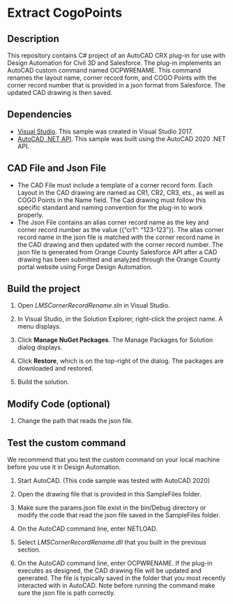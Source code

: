 # Extract CogoPoints 

## Description

This repository contains C# project of an AutoCAD CRX plug-in for use with Design Automation for Civil 3D and Salesforce. The plug-in implements an AutoCAD custom command named OCPWRENAME. This command renames the layout name, corner record form, and COGO Points with the corner record number that is provided in a json format from Salesforce. The updated CAD drawing is then saved.

## Dependencies
-  [Visual Studio](https://visualstudio.microsoft.com/downloads/). This sample was created in Visual Studio 2017.
-  [AutoCAD .NET API](https://www.nuget.org/packages/AutoCAD.NET/23.1.0). This sample was built using the AutoCAD 2020 .NET API.

## CAD File and Json File
- The CAD File must include a template of a corner record form. Each Layout in the CAD drawing are named as CR1, CR2, CR3, ets., as well as COGO Points in the Name field. The Cad drawing must follow this specific standard and naming convention for the plug-in to work properly.
- The Json File contains an alias corner record name as the key and corner record number as the value ({“cr1”: “123-123”}). The alias corner record name in the json file is matched with the corner record name in the CAD drawing and then updated with the corner record number. The json file is generated from Orange County Salesforce API after a CAD drawing has been submitted and analyzed through the Orange County portal website using Forge Design Automation.

## Build the project

1. Open *LMSCornerRecordRename.sln* in Visual Studio.

2. In Visual Studio, in the Solution Explorer, right-click the project name. A menu displays.

3. Click **Manage NuGet Packages**. The Manage Packages for Solution dialog displays.

4. Click **Restore**, which is on the top-right of the dialog. The packages are downloaded and restored.

5. Build the solution. 
## Modify Code (optional)

1. Change the path that reads the json file.

## Test the custom command

We recommend that you test the custom command on your local machine before you use it in Design Automation.

1. Start AutoCAD. (This code sample was tested with AutoCAD 2020)

2. Open the drawing file that is provided in this SampleFiles folder.

3. Make sure the params.json file exist in the bin/Debug directory or modify the code that read the json file saved in the SampleFiles folder.

4. On the AutoCAD command line, enter NETLOAD.

5. Select *LMSCornerRecordRename.dll* that you built in the previous section.

6. On the AutoCAD command line, enter OCPWRENAME. If the plug-in executes as designed, the CAD drawing file will be updated and generated. The file is typically saved in the folder that you most recently interacted with in AutoCAD. Note before running the command make sure the json file is path correctly. 

